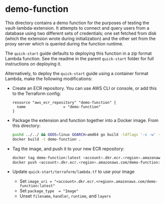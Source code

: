 # demo-function

This directory contains a demo function for the purposes of testing the
vault-lambda-extension. It attempts to connect and query users from a database
using two different sets of credentials; one set fetched from disk (which the
extension wrote during initialization) and the other set from the proxy server
which is queried during the function runtime.

The `quick-start` guide defaults to deploying this function in a zip format
Lambda function. See the readme in the parent `quick-start` folder for full
instructions on deploying it.

Alternatively, to deploy the `quick-start` guide using a container format Lambda,
make the following modifications:

* Create an ECR repository. You can use AWS CLI or console, or add this to
  the Terraform config:

  ```hcl
  resource "aws_ecr_repository" "demo-function" {
    name                 = "demo-function"
  }
  ```

* Package the extension and function together into a Docker image. From this
  directory:

  ```bash
  pushd ../../ && GOOS=linux GOARCH=amd64 go build -ldflags '-s -w' -a -o quick-start/demo-function/pkg/extensions/vault-lambda-extension main.go && popd
  docker build -t demo-function .
  ```

* Tag the image, and push it to your new ECR repository:

  ```bash
  docker tag demo-function:latest <account>.dkr.ecr.<region>.amazonaws.com/demo-function:latest
  docker push <account>.dkr.ecr.<region>.amazonaws.com/demo-function:latest
  ```

* Update `quick-start/terraform/lambda.tf` to use your image
  * Set `image_uri = "<account>.dkr.ecr.<region>.amazonaws.com/demo-function:latest"`
  * Set `package_type  = "Image"`
  * Unset `filename`, `handler`, `runtime`, and `layers`

